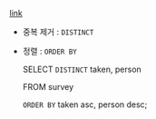 [link](https://r2bit.com/book_analytics/database-sort.html)
- 중복 제거 : `DISTINCT`
- 정렬 : `ORDER BY`

    SELECT `DISTINCT` taken, person
    
    FROM survey
    
    `ORDER BY` taken asc, person desc;
    
